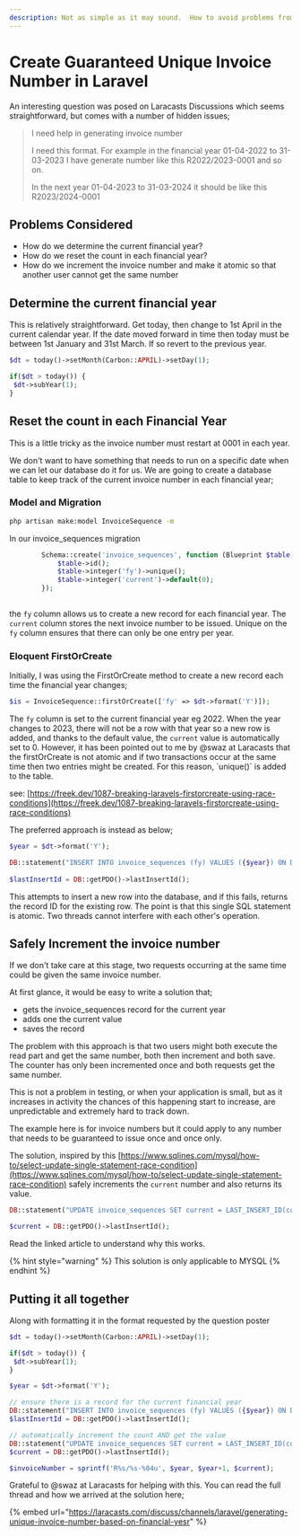 ```yaml
---
description: Not as simple as it may sound.  How to avoid problems from race conditions.
---
```


# Create Guaranteed Unique Invoice Number in Laravel

An interesting question was posed on Laracasts Discussions which seems straightforward, but comes with a number of hidden issues;

> I need help in generating invoice number
>
> I need this format. For example in the financial year 01-04-2022 to 31-03-2023 I have generate number like this R2022/2023-0001 and so on.
>
> In the next year 01-04-2023 to 31-03-2024 it should be like this R2023/2024-0001

## Problems Considered

* How do we determine the current financial year?
* How do we reset the count in each financial year?
* How do we increment the invoice number and make it atomic so that another user cannot get the same number

## Determine the current financial year

This is relatively straightforward.  Get today, then change to 1st April in the current calendar year.  If the date moved forward in time then today must be between 1st January and 31st March.  If so revert to the previous year.

```php
$dt = today()->setMonth(Carbon::APRIL)->setDay(1);

if($dt > today()) {
 $dt->subYear(1);
}
```

## Reset the count in each Financial Year

This is a little tricky as the invoice number must restart at 0001 in each year.

We don't want to have something that needs to run on a specific date when we can let our database do it for us.  We are going to create a database table to keep track of the current invoice number in each financial year;

### Model and Migration

```bash
php artisan make:model InvoiceSequence -m
```

In our invoice\_sequences migration

```php
        Schema::create('invoice_sequences', function (Blueprint $table) {
            $table->id();
            $table->integer('fy')->unique();
            $table->integer('current')->default(0);
        });
    
```

the `fy` column allows us to create a new record for each financial year.  The `current` column stores the next invoice number to be issued.  Unique on the `fy` column ensures that there can only be one entry per year.

### Eloquent FirstOrCreate

Initially, I was using the FirstOrCreate method to create a new record each time the financial year changes;

```php
$is = InvoiceSequence::firstOrCreate(['fy' => $dt->format('Y')]);
```

The `fy` column is set to the current financial year eg 2022.  When the year changes to 2023, there will not be a row with that year so a new row is added, and thanks to the default value, the `current` value is automatically set to 0.  However, it has been pointed out to me by @swaz at Laracasts that the firstOrCreate is not atomic and if two transactions occur at the same time then two entries might be created.  For this reason, \`unique()\` is added to the table.

see: [https://freek.dev/1087-breaking-laravels-firstorcreate-using-race-conditions](https://freek.dev/1087-breaking-laravels-firstorcreate-using-race-conditions)

The preferred approach is instead as below;

```php
$year = $dt->format('Y');

DB::statement("INSERT INTO invoice_sequences (fy) VALUES ({$year}) ON DUPLICATE KEY UPDATE year = year, id=LAST_INSERT_ID(id)");
    
$lastInsertId = DB::getPDO()->lastInsertId();
```

This attempts to insert a new row into the database, and if this fails, returns the record ID for the existing row.  The point is that this single SQL statement is atomic. Two threads cannot interfere with each other's operation.

## Safely Increment the invoice number

If we don't take care at this stage, two requests occurring at the same time could be given the same invoice number.

At first glance, it would be easy to write a solution that;

* gets the invoice\_sequences record for the current year
* adds one the current value
* saves the record

The problem with this approach is that two users might both execute the read part and get the same number, both then increment and both save. The counter has only been incremented once and both requests get the same number.

This is not a problem in testing, or when your application is small, but as it increases in activity the chances of this happening start to increase, are unpredictable and extremely hard to track down.

The example here is for invoice numbers but it could apply to any number that needs to be guaranteed to issue once and once only.

&#x20;The solution, inspired by this [https://www.sqlines.com/mysql/how-to/select-update-single-statement-race-condition](https://www.sqlines.com/mysql/how-to/select-update-single-statement-race-condition) safely increments the `current` number and also returns its value.

```php
DB::statement("UPDATE invoice_sequences SET current = LAST_INSERT_ID(current) + 1 WHERE id = {$lastInsertId}");

$current = DB::getPDO()->lastInsertId();
```

Read the linked article to understand why this works.

{% hint style="warning" %}
This solution is only applicable to MYSQL
{% endhint %}

## Putting it all together

Along with formatting it in the format requested by the question poster

```php
$dt = today()->setMonth(Carbon::APRIL)->setDay(1);

if($dt > today()) {
 $dt->subYear(1);
}

$year = $dt->format('Y');

// ensure there is a record for the current financial year
DB::statement("INSERT INTO invoice_sequences (fy) VALUES ({$year}) ON DUPLICATE KEY UPDATE year = year, id=LAST_INSERT_ID(id)");
$lastInsertId = DB::getPDO()->lastInsertId();

// automatically increment the count AND get the value
DB::statement("UPDATE invoice_sequences SET current = LAST_INSERT_ID(current) + 1 WHERE id = {$lastInsertId}");
$current = DB::getPDO()->lastInsertId();

$invoiceNumber = sprintf('R%s/%s-%04u', $year, $year+1, $current);
```

Grateful to @swaz at Laracasts for helping with this.  You can read the full thread and how we arrived at the solution here;

{% embed url="https://laracasts.com/discuss/channels/laravel/generating-unique-invoice-number-based-on-financial-yesr" %}
